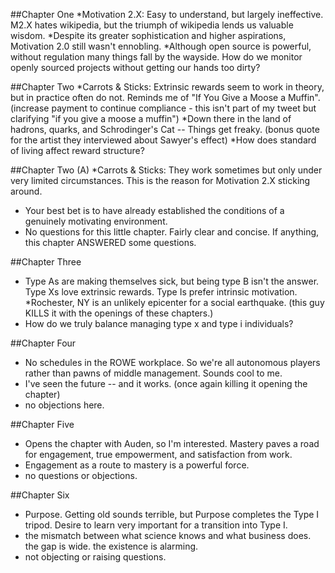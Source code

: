 ##Chapter One
*Motivation 2.X: Easy to understand, but largely ineffective. M2.X hates wikipedia, but the triumph of wikipedia lends us valuable wisdom. 
*Despite its greater sophistication and higher aspirations, Motivation 2.0 still wasn't ennobling. 
*Although open source is powerful, without regulation many things fall by the wayside. How do we monitor openly sourced projects without getting our hands too dirty? 

##Chapter Two 
*Carrots & Sticks: Extrinsic rewards seem to work in theory, but in practice often do not. Reminds me of "If You Give a Moose a Muffin". (increase payment to continue compliance - this isn't part of my tweet but clarifying "if you give a moose a muffin")
*Down there in the land of hadrons, quarks, and Schrodinger's Cat -- Things get freaky. (bonus quote for the artist they interviewed about Sawyer's effect)
*How does standard of living affect reward structure? 

##Chapter Two (A)
*Carrots & Sticks: They work sometimes but only under very limited circumstances. This is the reason for Motivation 2.X sticking around. 
* Your best bet is to have already established the conditions of a genuinely motivating environment. 
* No questions for this little chapter. Fairly clear and concise. If anything, this chapter ANSWERED some questions. 

##Chapter Three 
* Type As are making themselves sick, but being type B isn't the answer. Type Xs love extrinsic rewards. Type Is prefer intrinsic motivation. 
*Rochester, NY is an unlikely epicenter for a social earthquake. (this guy KILLS it with the openings of these chapters.)
* How do we truly balance managing type x and type i individuals? 

##Chapter Four 
* No schedules in the ROWE workplace. So we're all autonomous players rather than pawns of middle management. Sounds cool to me. 
* I've seen the future -- and it works. (once again killing it opening the chapter)
* no objections here. 

##Chapter Five 
* Opens the chapter with Auden, so I'm interested. Mastery paves a road for engagement, true empowerment, and satisfaction from work. 
* Engagement as a route to mastery is a powerful force. 
* no questions or objections. 

##Chapter Six
* Purpose. Getting old sounds terrible, but Purpose completes the Type I tripod. Desire to learn very important for a transition into Type I. 
* the mismatch between what science knows and what business does. the gap is wide. the existence is alarming.   
* not objecting or raising questions. 